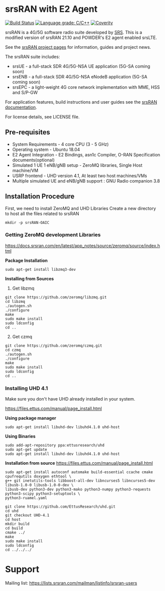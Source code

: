 srsRAN with E2 Agent
====================

[![Build Status](https://app.travis-ci.com/srsran/srsRAN.svg?branch=master)](https://app.travis-ci.com/github/srsran/srsRAN)
[![Language grade: C/C++](https://img.shields.io/lgtm/grade/cpp/g/srsran/srsRAN.svg?logo=lgtm&logoWidth=18)](https://lgtm.com/projects/g/srsran/srsRAN/context:cpp)
[![Coverity](https://scan.coverity.com/projects/23045/badge.svg)](https://scan.coverity.com/projects/srsran)

srsRAN is a 4G/5G software radio suite developed by [SRS](http://www.srs.io). This is a modified version of srsRAN 21.10 and POWDER's E2 agent enabled srsLTE. 

See the [srsRAN project pages](https://www.srsran.com) for information, guides and project news.

The srsRAN suite includes:
  * srsUE - a full-stack SDR 4G/5G-NSA UE application (5G-SA coming soon)
  * srsENB - a full-stack SDR 4G/5G-NSA eNodeB application (5G-SA coming soon)
  * srsEPC - a light-weight 4G core network implementation with MME, HSS and S/P-GW

For application features, build instructions and user guides see the [srsRAN documentation](https://docs.srsran.com).


For license details, see LICENSE file.

## Pre-requisites
* System Requirements - 4 core CPU (3 - 5 GHz)
* Operating system - Ubuntu 18.04
* E2 Agent Integration - E2 Bindings, asn1c Compiler, O-RAN Specification documents(optional)
* Simulated 1 UE 1 eNB/gNB setup - ZeroMQ libraries, Single Host machine/VM
* USRP frontend - UHD version 4.1, At least two host machines/VMs
* Multiple simulated UE and eNB/gNB support : GNU Radio companion 3.8

## Installation Procedure
First, we need to install ZeroMQ and UHD Libraries
Create a new directory to host all the files related to srsRAN

`mkdir -p srsRAN-OAIC`

### Getting ZeroMQ development Libraries
https://docs.srsran.com/en/latest/app_notes/source/zeromq/source/index.html

**Package Installation**

`sudo apt-get install libzmq3-dev`

**Installing from Sources**

1. Get libzmq
```
git clone https://github.com/zeromq/libzmq.git
cd libzmq
./autogen.sh
./configure
make
sudo make install
sudo ldconfig
cd ..
```

2. Get czmq
```
git clone https://github.com/zeromq/czmq.git
cd czmq
./autogen.sh
./configure
make
sudo make install
sudo ldconfig
cd ..
```

### Installing UHD 4.1 

Make sure you don't have UHD already installed in your system.

https://files.ettus.com/manual/page_install.html

**Using package manager**

`sudo apt-get install libuhd-dev libuhd4.1.0 uhd-host`

**Using Binaries**
```
sudo add-apt-repository ppa:ettusresearch/uhd
sudo apt-get update
sudo apt-get install libuhd-dev libuhd4.1.0 uhd-host
```

**Installation from source**
https://files.ettus.com/manual/page_install.html
```
sudo apt-get install autoconf automake build-essential ccache cmake cpufrequtils doxygen ethtool \
g++ git inetutils-tools libboost-all-dev libncurses5 libncurses5-dev libusb-1.0-0 libusb-1.0-0-dev \
libusb-dev python3-dev python3-mako python3-numpy python3-requests python3-scipy python3-setuptools \
python3-ruamel.yaml 
```
```
git clone https://github.com/EttusResearch/uhd.git
cd uhd
git checkout UHD-4.1
cd host
mkdir build
cd build
cmake ../
make
sudo make install
sudo ldconfig
cd ../../../
```

Support
=======

Mailing list: https://lists.srsran.com/mailman/listinfo/srsran-users

